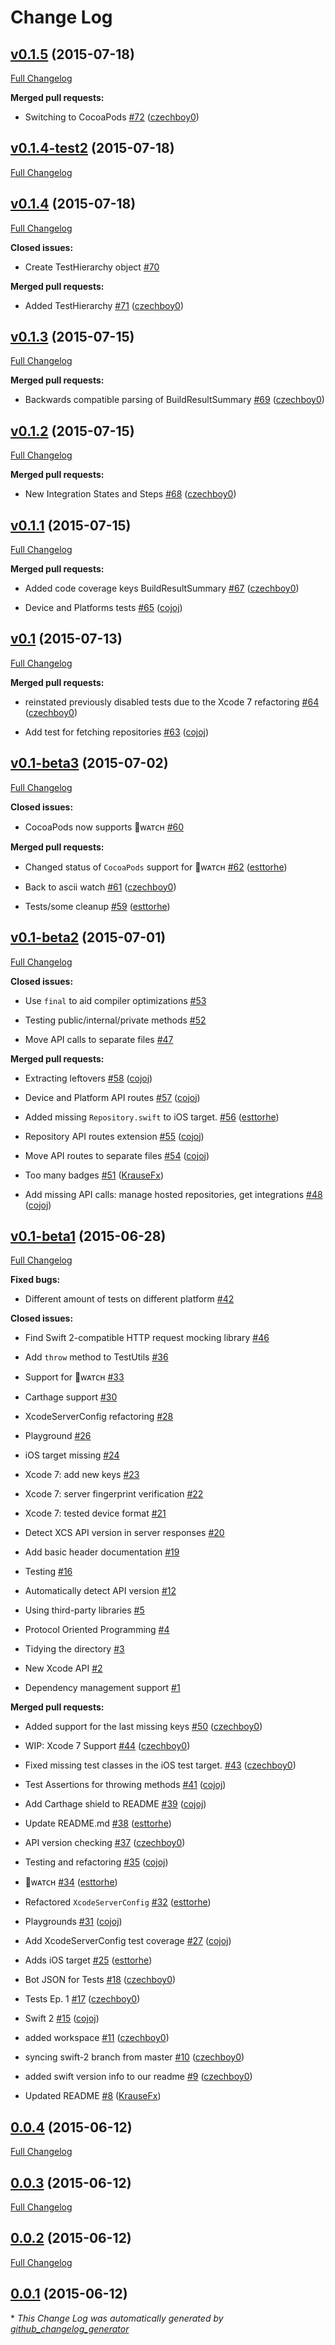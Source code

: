 # Change Log

## [v0.1.5](https://github.com/czechboy0/XcodeServerSDK/tree/v0.1.5) (2015-07-18)

[Full Changelog](https://github.com/czechboy0/XcodeServerSDK/compare/v0.1.4-test2...v0.1.5)

**Merged pull requests:**

- Switching to CocoaPods [\#72](https://github.com/czechboy0/XcodeServerSDK/pull/72) ([czechboy0](https://github.com/czechboy0))

## [v0.1.4-test2](https://github.com/czechboy0/XcodeServerSDK/tree/v0.1.4-test2) (2015-07-18)

[Full Changelog](https://github.com/czechboy0/XcodeServerSDK/compare/v0.1.4...v0.1.4-test2)

## [v0.1.4](https://github.com/czechboy0/XcodeServerSDK/tree/v0.1.4) (2015-07-18)

[Full Changelog](https://github.com/czechboy0/XcodeServerSDK/compare/v0.1.3...v0.1.4)

**Closed issues:**

- Create TestHierarchy object [\#70](https://github.com/czechboy0/XcodeServerSDK/issues/70)

**Merged pull requests:**

- Added TestHierarchy [\#71](https://github.com/czechboy0/XcodeServerSDK/pull/71) ([czechboy0](https://github.com/czechboy0))

## [v0.1.3](https://github.com/czechboy0/XcodeServerSDK/tree/v0.1.3) (2015-07-15)

[Full Changelog](https://github.com/czechboy0/XcodeServerSDK/compare/v0.1.2...v0.1.3)

**Merged pull requests:**

- Backwards compatible parsing of BuildResultSummary [\#69](https://github.com/czechboy0/XcodeServerSDK/pull/69) ([czechboy0](https://github.com/czechboy0))

## [v0.1.2](https://github.com/czechboy0/XcodeServerSDK/tree/v0.1.2) (2015-07-15)

[Full Changelog](https://github.com/czechboy0/XcodeServerSDK/compare/v0.1.1...v0.1.2)

**Merged pull requests:**

- New Integration States and Steps [\#68](https://github.com/czechboy0/XcodeServerSDK/pull/68) ([czechboy0](https://github.com/czechboy0))

## [v0.1.1](https://github.com/czechboy0/XcodeServerSDK/tree/v0.1.1) (2015-07-15)

[Full Changelog](https://github.com/czechboy0/XcodeServerSDK/compare/v0.1...v0.1.1)

**Merged pull requests:**

- Added code coverage keys BuildResultSummary [\#67](https://github.com/czechboy0/XcodeServerSDK/pull/67) ([czechboy0](https://github.com/czechboy0))

- Device and Platforms tests [\#65](https://github.com/czechboy0/XcodeServerSDK/pull/65) ([cojoj](https://github.com/cojoj))

## [v0.1](https://github.com/czechboy0/XcodeServerSDK/tree/v0.1) (2015-07-13)

[Full Changelog](https://github.com/czechboy0/XcodeServerSDK/compare/v0.1-beta3...v0.1)

**Merged pull requests:**

- reinstated previously disabled tests due to the Xcode 7 refactoring [\#64](https://github.com/czechboy0/XcodeServerSDK/pull/64) ([czechboy0](https://github.com/czechboy0))

- Add test for fetching repositories [\#63](https://github.com/czechboy0/XcodeServerSDK/pull/63) ([cojoj](https://github.com/cojoj))

## [v0.1-beta3](https://github.com/czechboy0/XcodeServerSDK/tree/v0.1-beta3) (2015-07-02)

[Full Changelog](https://github.com/czechboy0/XcodeServerSDK/compare/v0.1-beta2...v0.1-beta3)

**Closed issues:**

- CocoaPods now supports ᴡᴀᴛᴄʜ  [\#60](https://github.com/czechboy0/XcodeServerSDK/issues/60)

**Merged pull requests:**

- Changed status of `CocoaPods` support for ᴡᴀᴛᴄʜ [\#62](https://github.com/czechboy0/XcodeServerSDK/pull/62) ([esttorhe](https://github.com/esttorhe))

- Back to ascii watch [\#61](https://github.com/czechboy0/XcodeServerSDK/pull/61) ([czechboy0](https://github.com/czechboy0))

- Tests/some cleanup [\#59](https://github.com/czechboy0/XcodeServerSDK/pull/59) ([esttorhe](https://github.com/esttorhe))

## [v0.1-beta2](https://github.com/czechboy0/XcodeServerSDK/tree/v0.1-beta2) (2015-07-01)

[Full Changelog](https://github.com/czechboy0/XcodeServerSDK/compare/v0.1-beta1...v0.1-beta2)

**Closed issues:**

- Use `final` to aid compiler optimizations [\#53](https://github.com/czechboy0/XcodeServerSDK/issues/53)

- Testing public/internal/private methods [\#52](https://github.com/czechboy0/XcodeServerSDK/issues/52)

- Move API calls to separate files [\#47](https://github.com/czechboy0/XcodeServerSDK/issues/47)

**Merged pull requests:**

- Extracting leftovers [\#58](https://github.com/czechboy0/XcodeServerSDK/pull/58) ([cojoj](https://github.com/cojoj))

- Device and Platform API routes [\#57](https://github.com/czechboy0/XcodeServerSDK/pull/57) ([cojoj](https://github.com/cojoj))

- Added missing `Repository.swift` to iOS target. [\#56](https://github.com/czechboy0/XcodeServerSDK/pull/56) ([esttorhe](https://github.com/esttorhe))

- Repository API routes extension [\#55](https://github.com/czechboy0/XcodeServerSDK/pull/55) ([cojoj](https://github.com/cojoj))

- Move API routes to separate files [\#54](https://github.com/czechboy0/XcodeServerSDK/pull/54) ([cojoj](https://github.com/cojoj))

- Too many badges [\#51](https://github.com/czechboy0/XcodeServerSDK/pull/51) ([KrauseFx](https://github.com/KrauseFx))

- Add missing API calls: manage hosted repositories, get integrations [\#48](https://github.com/czechboy0/XcodeServerSDK/pull/48) ([cojoj](https://github.com/cojoj))

## [v0.1-beta1](https://github.com/czechboy0/XcodeServerSDK/tree/v0.1-beta1) (2015-06-28)

[Full Changelog](https://github.com/czechboy0/XcodeServerSDK/compare/0.0.4...v0.1-beta1)

**Fixed bugs:**

- Different amount of tests on different platform [\#42](https://github.com/czechboy0/XcodeServerSDK/issues/42)

**Closed issues:**

- Find Swift 2-compatible HTTP request mocking library [\#46](https://github.com/czechboy0/XcodeServerSDK/issues/46)

- Add `throw` method to TestUtils [\#36](https://github.com/czechboy0/XcodeServerSDK/issues/36)

- Support for ᴡᴀᴛᴄʜ [\#33](https://github.com/czechboy0/XcodeServerSDK/issues/33)

- Carthage support [\#30](https://github.com/czechboy0/XcodeServerSDK/issues/30)

- XcodeServerConfig refactoring [\#28](https://github.com/czechboy0/XcodeServerSDK/issues/28)

- Playground [\#26](https://github.com/czechboy0/XcodeServerSDK/issues/26)

- iOS target missing [\#24](https://github.com/czechboy0/XcodeServerSDK/issues/24)

- Xcode 7: add new keys  [\#23](https://github.com/czechboy0/XcodeServerSDK/issues/23)

- Xcode 7: server fingerprint verification  [\#22](https://github.com/czechboy0/XcodeServerSDK/issues/22)

- Xcode 7: tested device format [\#21](https://github.com/czechboy0/XcodeServerSDK/issues/21)

- Detect XCS API version in server responses  [\#20](https://github.com/czechboy0/XcodeServerSDK/issues/20)

- Add basic header documentation [\#19](https://github.com/czechboy0/XcodeServerSDK/issues/19)

- Testing [\#16](https://github.com/czechboy0/XcodeServerSDK/issues/16)

- Automatically detect API version [\#12](https://github.com/czechboy0/XcodeServerSDK/issues/12)

- Using third-party libraries [\#5](https://github.com/czechboy0/XcodeServerSDK/issues/5)

- Protocol Oriented Programming [\#4](https://github.com/czechboy0/XcodeServerSDK/issues/4)

- Tidying the directory [\#3](https://github.com/czechboy0/XcodeServerSDK/issues/3)

- New Xcode API [\#2](https://github.com/czechboy0/XcodeServerSDK/issues/2)

- Dependency management support [\#1](https://github.com/czechboy0/XcodeServerSDK/issues/1)

**Merged pull requests:**

- Added support for the last missing keys [\#50](https://github.com/czechboy0/XcodeServerSDK/pull/50) ([czechboy0](https://github.com/czechboy0))

- WIP: Xcode 7 Support [\#44](https://github.com/czechboy0/XcodeServerSDK/pull/44) ([czechboy0](https://github.com/czechboy0))

- Fixed missing test classes in the iOS test target. [\#43](https://github.com/czechboy0/XcodeServerSDK/pull/43) ([czechboy0](https://github.com/czechboy0))

- Test Assertions for throwing methods [\#41](https://github.com/czechboy0/XcodeServerSDK/pull/41) ([cojoj](https://github.com/cojoj))

- Add Carthage shield to README [\#39](https://github.com/czechboy0/XcodeServerSDK/pull/39) ([cojoj](https://github.com/cojoj))

- Update README.md [\#38](https://github.com/czechboy0/XcodeServerSDK/pull/38) ([esttorhe](https://github.com/esttorhe))

- API version checking [\#37](https://github.com/czechboy0/XcodeServerSDK/pull/37) ([czechboy0](https://github.com/czechboy0))

- Testing and refactoring [\#35](https://github.com/czechboy0/XcodeServerSDK/pull/35) ([cojoj](https://github.com/cojoj))

- ᴡᴀᴛᴄʜ [\#34](https://github.com/czechboy0/XcodeServerSDK/pull/34) ([esttorhe](https://github.com/esttorhe))

- Refactored `XcodeServerConfig` [\#32](https://github.com/czechboy0/XcodeServerSDK/pull/32) ([esttorhe](https://github.com/esttorhe))

- Playgrounds [\#31](https://github.com/czechboy0/XcodeServerSDK/pull/31) ([cojoj](https://github.com/cojoj))

- Add XcodeServerConfig test coverage [\#27](https://github.com/czechboy0/XcodeServerSDK/pull/27) ([cojoj](https://github.com/cojoj))

- Adds iOS target [\#25](https://github.com/czechboy0/XcodeServerSDK/pull/25) ([esttorhe](https://github.com/esttorhe))

- Bot JSON for Tests [\#18](https://github.com/czechboy0/XcodeServerSDK/pull/18) ([czechboy0](https://github.com/czechboy0))

- Tests Ep. 1 [\#17](https://github.com/czechboy0/XcodeServerSDK/pull/17) ([czechboy0](https://github.com/czechboy0))

- Swift 2 [\#15](https://github.com/czechboy0/XcodeServerSDK/pull/15) ([cojoj](https://github.com/cojoj))

- added workspace [\#11](https://github.com/czechboy0/XcodeServerSDK/pull/11) ([czechboy0](https://github.com/czechboy0))

- syncing swift-2 branch from master [\#10](https://github.com/czechboy0/XcodeServerSDK/pull/10) ([czechboy0](https://github.com/czechboy0))

- added swift version info to our readme [\#9](https://github.com/czechboy0/XcodeServerSDK/pull/9) ([czechboy0](https://github.com/czechboy0))

- Updated README [\#8](https://github.com/czechboy0/XcodeServerSDK/pull/8) ([KrauseFx](https://github.com/KrauseFx))

## [0.0.4](https://github.com/czechboy0/XcodeServerSDK/tree/0.0.4) (2015-06-12)

[Full Changelog](https://github.com/czechboy0/XcodeServerSDK/compare/0.0.3...0.0.4)

## [0.0.3](https://github.com/czechboy0/XcodeServerSDK/tree/0.0.3) (2015-06-12)

[Full Changelog](https://github.com/czechboy0/XcodeServerSDK/compare/0.0.2...0.0.3)

## [0.0.2](https://github.com/czechboy0/XcodeServerSDK/tree/0.0.2) (2015-06-12)

[Full Changelog](https://github.com/czechboy0/XcodeServerSDK/compare/0.0.1...0.0.2)

## [0.0.1](https://github.com/czechboy0/XcodeServerSDK/tree/0.0.1) (2015-06-12)



\* *This Change Log was automatically generated by [github_changelog_generator](https://github.com/skywinder/Github-Changelog-Generator)*